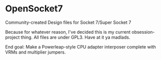 # OpenSocket7
Community-created Design files for Socket 7/Super Socket 7

Because for whatever reason, I've decided this is my current obsession-project thing. All files are under GPL3. Have at it ya madlads.

End goal: Make a Powerleap-style CPU adapter interposer complete with VRMs and multiplier jumpers.
